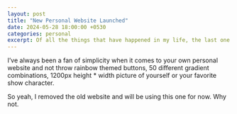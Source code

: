```yaml
---
layout: post
title: "New Personal Website Launched"
date: 2024-05-28 18:00:00 +0530
categories: personal
excerpt: Of all the things that have happened in my life, the last one year or so have been the most craziest and twistful
---
```


I’ve always been a fan of simplicity when it comes to your own personal website and not throw rainbow themed buttons, 50 different
gradient combinations, 1200px height * width picture of yourself or your favorite show character.

So yeah, I removed the old website and will be using this one for now. Why not.